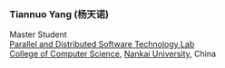 ### Tiannuo Yang (杨天诺)  
Master Student  
[Parallel and Distributed Software Technology Lab](https://nbjl.nankai.edu.cn/)   
[College of Computer Science](https://encc.nankai.edu.cn/),
[Nankai University](https://en.nankai.edu.cn/), China
